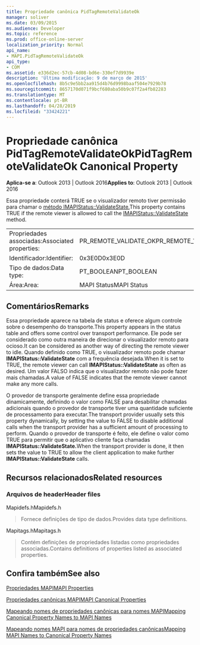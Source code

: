 ```yaml
---
title: Propriedade canônica PidTagRemoteValidateOk
manager: soliver
ms.date: 03/09/2015
ms.audience: Developer
ms.topic: reference
ms.prod: office-online-server
localization_priority: Normal
api_name:
- MAPI.PidTagRemoteValidateOk
api_type:
- COM
ms.assetid: e336d2ec-57cb-4d08-bd6e-330ef7d9939e
description: 'Última modificação: 9 de março de 2015'
ms.openlocfilehash: 8b5c9e5bb2aa915d4b76d9998baaf504e7929b78
ms.sourcegitcommit: 8657170d071f9bcf680aba50b9c07f2a4fb82283
ms.translationtype: MT
ms.contentlocale: pt-BR
ms.lasthandoff: 04/28/2019
ms.locfileid: "33424221"
---
```

# <a name="pidtagremotevalidateok-canonical-property"></a><span data-ttu-id="c813c-103">Propriedade canônica PidTagRemoteValidateOk</span><span class="sxs-lookup"><span data-stu-id="c813c-103">PidTagRemoteValidateOk Canonical Property</span></span>

  
  
<span data-ttu-id="c813c-104">**Aplica-se a**: Outlook 2013 | Outlook 2016</span><span class="sxs-lookup"><span data-stu-id="c813c-104">**Applies to**: Outlook 2013 | Outlook 2016</span></span> 
  
<span data-ttu-id="c813c-105">Essa propriedade conterá TRUE se o visualizador remoto tiver permissão para chamar o [método IMAPIStatus::ValidateState.](imapistatus-validatestate.md)</span><span class="sxs-lookup"><span data-stu-id="c813c-105">This property contains TRUE if the remote viewer is allowed to call the [IMAPIStatus::ValidateState](imapistatus-validatestate.md) method.</span></span> 
  
|||
|:-----|:-----|
|<span data-ttu-id="c813c-106">Propriedades associadas:</span><span class="sxs-lookup"><span data-stu-id="c813c-106">Associated properties:</span></span>  <br/> |<span data-ttu-id="c813c-107">PR_REMOTE_VALIDATE_OK</span><span class="sxs-lookup"><span data-stu-id="c813c-107">PR_REMOTE_VALIDATE_OK</span></span>  <br/> |
|<span data-ttu-id="c813c-108">Identificador:</span><span class="sxs-lookup"><span data-stu-id="c813c-108">Identifier:</span></span>  <br/> |<span data-ttu-id="c813c-109">0x3E0D</span><span class="sxs-lookup"><span data-stu-id="c813c-109">0x3E0D</span></span>  <br/> |
|<span data-ttu-id="c813c-110">Tipo de dados:</span><span class="sxs-lookup"><span data-stu-id="c813c-110">Data type:</span></span>  <br/> |<span data-ttu-id="c813c-111">PT_BOOLEAN</span><span class="sxs-lookup"><span data-stu-id="c813c-111">PT_BOOLEAN</span></span>  <br/> |
|<span data-ttu-id="c813c-112">Área:</span><span class="sxs-lookup"><span data-stu-id="c813c-112">Area:</span></span>  <br/> |<span data-ttu-id="c813c-113">MAPI Status</span><span class="sxs-lookup"><span data-stu-id="c813c-113">MAPI Status</span></span>  <br/> |
   
## <a name="remarks"></a><span data-ttu-id="c813c-114">Comentários</span><span class="sxs-lookup"><span data-stu-id="c813c-114">Remarks</span></span>

<span data-ttu-id="c813c-115">Essa propriedade aparece na tabela de status e oferece algum controle sobre o desempenho do transporte.</span><span class="sxs-lookup"><span data-stu-id="c813c-115">This property appears in the status table and offers some control over transport performance.</span></span> <span data-ttu-id="c813c-116">Ele pode ser considerado como outra maneira de direcionar o visualizador remoto para ocioso.</span><span class="sxs-lookup"><span data-stu-id="c813c-116">It can be considered as another way of directing the remote viewer to idle.</span></span> <span data-ttu-id="c813c-117">Quando definido como TRUE, o visualizador remoto pode chamar **IMAPIStatus::ValidateState** com a frequência desejada.</span><span class="sxs-lookup"><span data-stu-id="c813c-117">When it is set to TRUE, the remote viewer can call **IMAPIStatus::ValidateState** as often as desired.</span></span> <span data-ttu-id="c813c-118">Um valor FALSO indica que o visualizador remoto não pode fazer mais chamadas.</span><span class="sxs-lookup"><span data-stu-id="c813c-118">A value of FALSE indicates that the remote viewer cannot make any more calls.</span></span> 
  
<span data-ttu-id="c813c-119">O provedor de transporte geralmente define essa propriedade dinamicamente, definindo o valor como FALSE para desabilitar chamadas adicionais quando o provedor de transporte tiver uma quantidade suficiente de processamento para executar.</span><span class="sxs-lookup"><span data-stu-id="c813c-119">The transport provider usually sets this property dynamically, by setting the value to FALSE to disable additional calls when the transport provider has a sufficient amount of processing to perform.</span></span> <span data-ttu-id="c813c-120">Quando o provedor de transporte é feito, ele define o valor como TRUE para permitir que o aplicativo cliente faça chamadas **IMAPIStatus::ValidateState.**</span><span class="sxs-lookup"><span data-stu-id="c813c-120">When the transport provider is done, it then sets the value to TRUE to allow the client application to make further **IMAPIStatus::ValidateState** calls.</span></span> 
  
## <a name="related-resources"></a><span data-ttu-id="c813c-121">Recursos relacionados</span><span class="sxs-lookup"><span data-stu-id="c813c-121">Related resources</span></span>

### <a name="header-files"></a><span data-ttu-id="c813c-122">Arquivos de header</span><span class="sxs-lookup"><span data-stu-id="c813c-122">Header files</span></span>

<span data-ttu-id="c813c-123">Mapidefs.h</span><span class="sxs-lookup"><span data-stu-id="c813c-123">Mapidefs.h</span></span>
  
> <span data-ttu-id="c813c-124">Fornece definições de tipo de dados.</span><span class="sxs-lookup"><span data-stu-id="c813c-124">Provides data type definitions.</span></span>
    
<span data-ttu-id="c813c-125">Mapitags.h</span><span class="sxs-lookup"><span data-stu-id="c813c-125">Mapitags.h</span></span>
  
> <span data-ttu-id="c813c-126">Contém definições de propriedades listadas como propriedades associadas.</span><span class="sxs-lookup"><span data-stu-id="c813c-126">Contains definitions of properties listed as associated properties.</span></span>
    
## <a name="see-also"></a><span data-ttu-id="c813c-127">Confira também</span><span class="sxs-lookup"><span data-stu-id="c813c-127">See also</span></span>



[<span data-ttu-id="c813c-128">Propriedades MAPI</span><span class="sxs-lookup"><span data-stu-id="c813c-128">MAPI Properties</span></span>](mapi-properties.md)
  
[<span data-ttu-id="c813c-129">Propriedades canônicas MAPI</span><span class="sxs-lookup"><span data-stu-id="c813c-129">MAPI Canonical Properties</span></span>](mapi-canonical-properties.md)
  
[<span data-ttu-id="c813c-130">Mapeando nomes de propriedades canônicas para nomes MAPI</span><span class="sxs-lookup"><span data-stu-id="c813c-130">Mapping Canonical Property Names to MAPI Names</span></span>](mapping-canonical-property-names-to-mapi-names.md)
  
[<span data-ttu-id="c813c-131">Mapeando nomes MAPI para nomes de propriedades canônicas</span><span class="sxs-lookup"><span data-stu-id="c813c-131">Mapping MAPI Names to Canonical Property Names</span></span>](mapping-mapi-names-to-canonical-property-names.md)

